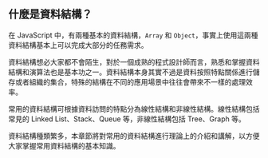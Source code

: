 ## 什麼是資料結構？

在 JavaScript 中，有兩種基本的資料結構，`Array` 和 `Object`，事實上使用這兩種資料結構基本上可以完成大部分的任務需求。

資料結構想必大家都不會陌生，對於一個成熟的程式設計師而言，熟悉和掌握資料結構和演算法也是基本功之一。資料結構本身其實不過是資料按照特點關係進行儲存或者組織的集合，特殊的結構在不同的應用場景中往往會帶來不一樣的處理效率。

常用的資料結構可根據資料訪問的特點分為線性結構和非線性結構。線性結構包括常見的 Linked List、Stack、Queue 等，非線性結構包括 Tree、Graph 等。

資料結構種類繁多，本章節將對常用的資料結構進行理論上的介紹和講解，以方便大家掌握常用資料結構的基本知識。
